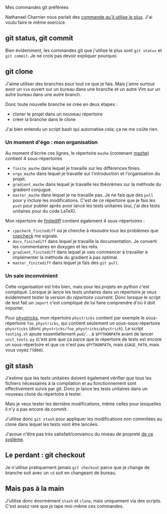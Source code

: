 
Mes commandes git préférées

Nathanael Charnier nous parlait des [commande qu'il utilise le plus](https://blog.nathanaelcherrier.com/2017/06/07/3-commandes-git-jutilise-le-plus/). J'ai voulu faire le même exercice.

## git status, git commit

Bien évidemment, les commandes git que j'utilise le plus sont `git status` et `git commit`. Je ne crois pas devoir expliquer pourquoi.

## git clone

J'aime utiliser des branches pour tout ce que je fais. Mais j'aime surtout avoir un `Vim` ouvert sur un bureau dans une branche et un autre Vim sur un autre bureau dans une autre branch.

Donc toute nouvelle branche se crée en deux étapes :

- cloner le projet dans un nouveau répertoire
- créer la branche dans le clone

J'ai bien entendu un script bash qui automatise cela; ça ne me coûte rien.

### Un moment d'égo : mon organisation

Au moment d'écrire ces lignes, le répertoire `mazhe` (contenant [mazhe](https://github.com/LaurentClaessens/mazhe)) contient 4 sous-répertoires

- `finite_mazhe` dans lequel je travaille sur les différences finies.
- `orga_mazhe` dans lequel je travaille sur l'introduction et l'organisation du projet.
- `gradient_mazhe` dans lequel je travaille les théorèmes sur la méthode du gradient conjugué.
- `master_mazhe` dans lequel je ne travaille pas. Je ne fais que des `pull` pour y inclure les modifications. C'est de ce répertoire que je fais les `push` pour publier après avoir lancé les tests unitaires (oui, j'ai des tests unitaires pour du code LaTeX).

Mon répertoire de [finitediff](https://github.com/LaurentClaessens/mazhe) contient également 4 sous-répertoires :

- `cppcheck_finitediff` où je cherche à résoudre tous les problèmes que [cppcheck](https://github.com/LaurentClaessens/mazhe) me signale.
- `docu_finitediff` dans lequel je travaille la documentation. Je converti les commentaires en doxygen et les relis.
- `gradient_finitediff` dans lequel je vais commencer à travailler à implémenter la méthode du gradient à pas optimal.
- `master_finitediff` dans lequel je fais des `git pull`.

### Un sale inconvénient

Cette organisation est très bien, mais pour les projets en python c'est compliqué. Lorsque je lance les tests unitaires dans un répertoire je veux évidemment tester la version *du répertoire courrant*. Donc lorsque le script de test fait un `import` c'est compliqué de lui faire comprendre d'où il doit importer.

Pour [phystricks](https://github.com/LaurentClaessens/mazhe), mon répertoire `phystricks` contient par exemple le sous-répertoire `foo_phystricks`, qui contient seulement un sous-sous-répertoire `physrticks` (donc `phystricks/foo_phystricks/phystrick`). Le script `testing.sh` ajoute essentiellement `pwd/..` à `$PYTHONPATH` avant de lancer `unit_tests.py` (c'est pire que ça parce que le répertoire de tests est encore un sous-répertoire et que ce n'est pas `$PYTHONPATH`, mais `$SAGE_PATH`, mais vous voyez l'idée).

## git stash

J'estime que les tests unitaires doivent également vérifier que tous les fichiers nécessaires à la compilation et au fonctionnement sont effectivement suivis par git. Donc je lance les tests unitaires dans un nouveau clone du répertoire à tester.

Mais je veux tester les dernière modifications, même celles pour lesquelles il n'y a pas encore de commit.

J'utilise donc `git stash` pour appliquer les modifications non commitées au clone dans lequel les tests vont être lancées.

J'avoue n'être pas très satisfait/convaincu du niveau de propreté [de ce système](https://github.com/LaurentClaessens/mazhe/blob/master/testing/testing.sh).

## Le perdant : git checkout

Je n'utilise pratiquement jamais `git checkout` parce que je change de branche soit avec un `cd` soit en changeant de bureau.

## Mais pas à la main

J'utilise donc énormément `stash` et `clone`, mais uniquement via des scripts. C'est assez rare que je tape moi-même ces commandes.
